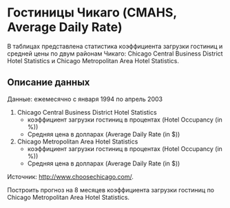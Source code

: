Гостиницы Чикаго (CMAHS, Average Daily Rate)
=============================================

В таблицах представлена статистика коэффициента загрузки гостиниц и средней 
цены по двум районам Чикаго:  Chicago Central Business District Hotel Statistics и Chicago Metropolitan Area Hotel Statistics.

Описание данных
----------------
Данные: ежемесячно с января 1994 по апрель 2003

1. Chicago Central Business District Hotel Statistics 
	* коэффициент загрузки гостиниц в процентах (Hotel Occupancy (in %))
	* Средняя цена в долларах (Average Daily Rate (in $))
2. Chicago Metropolitan Area Hotel Statistics 
	* коэффициент загрузки гостиниц в процентах (Hotel Occupancy (in %))
	* Средняя цена в долларах (Average Daily Rate (in $))

Источник: http://www.choosechicago.com/.

Построить прогноз на 8 месяцев коэффициента загрузки гостиниц по Chicago Metropolitan Area Hotel Statistics.
